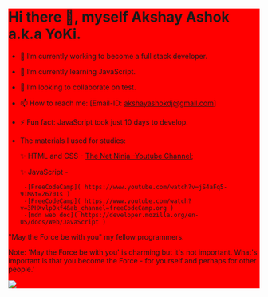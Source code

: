                  
<div style="background:red;">
  <h1>Hi there 👋, myself Akshay Ashok a.k.a YoKi.</h1>
 
- 🔭 I’m currently working to become a full stack developer.
- 🌱 I’m currently learning JavaScript.
- 👯 I’m looking to collaborate on test.
- 📫 How to reach me: [Email-ID: akshayashokdj@gmail.com]
-  ⚡ Fun fact: JavaScript took just 10 days to develop.

- The materials I used for studies: 


  ✨ HTML and CSS - [The Net Ninja -Youtube Channel]( https://www.youtube.com/c/TheNetNinja );
  
  ✨ JavaScript - 
  
       -[FreeCodeCamp]( https://www.youtube.com/watch?v=jS4aFq5-91M&t=26701s )
       -[FreeCodeCamp]( https://www.youtube.com/watch?v=3PHXvlpOkf4&ab_channel=freeCodeCamp.org )
       -[mdn web doc]( https://developer.mozilla.org/en-US/docs/Web/JavaScript )

 "May the Force be with you" my fellow programmers. 

Note:
'May the Force be with you' is charming but it's not important. 
 What's important is that you become the Force - for yourself 
 and perhaps for other people.'

  <a href="https://projectofyoki.netlify.app/">
   <img src="yokisProject.png">
  </a>
</div>


<!--
**yoki1234/yoki1234** is a ✨ _special_ ✨ repository because its `README.md` (this file) appears on your GitHub profile.

Here are some ideas to get you started:

- 🔭 I’m currently working on ...
- 🌱 I’m currently learning ...
- 👯 I’m looking to collaborate on ...
- 🤔 I’m looking for help with ...
- 💬 Ask me about ...
- 📫 How to reach me: ...
- 😄 Pronouns: ...
- ⚡ Fun fact: ...
-->

